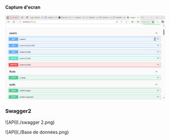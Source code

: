 #### Capture d'ecran
![API](Swagger.png)

### Swagger2
![API](./swagger 2.png)

![API](./Base de données.png)
